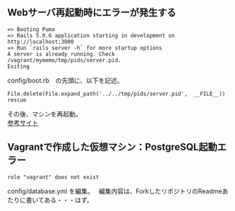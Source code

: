 ## Webサーバ再起動時にエラーが発生する
```
=> Booting Puma
=> Rails 5.0.6 application starting in development on http://localhost:3000
=> Run `rails server -h` for more startup options
A server is already running. Check /vagrant/mymemo/tmp/pids/server.pid.
Exiting
```
config/boot.rb　の先頭に、以下を記述。  
```
File.delete(File.expand_path('../../tmp/pids/server.pid',  __FILE__)) rescue
```
その後、マシンを再起動。  
[参考サイト](http://d.hatena.ne.jp/icalo35/20130625/p1)


## Vagrantで作成した仮想マシン：PostgreSQL起動エラー
```
role "vagrant" does not exist
```
config/database.yml を編集。  
編集内容は、ForkしたリポジトリのReadmeあたりに書いてある・・・はず。
